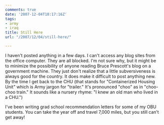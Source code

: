 ```yaml
---
comments: true
date: '2007-12-04T18:17:16Z'
tags:
- army
- iraq
title: Still Here
url: "/2007/12/04/still-here/"

---
```

<p>I haven't posted anything in a few days. I can't access any blog sites from the office computer. They are all blocked. I'm not sure why, but it might be to minimize the possibility of anyone reading Bruce Prescott's blog on a government machine. They just don't realize that a little subversiveness is always good for the country. It does make it difficult to post anything new. By the time I get back to the CHU (that stands for "Containerized Housing Unit" which is Army jargon for "trailer." It's pronounced "choo" as in "choo-choo train." It sounds like a nursery rhyme: "I knew an old man who lived in a CHU.")</p>
<p>I've been writing grad school recommendation letters for some of my OBU students. You can take the year off and travel 7,000 miles, but you still can't get away!</p>
